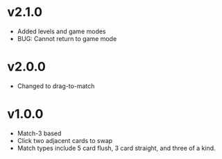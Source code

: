 v2.1.0
======

* Added levels and game modes
* BUG: Cannot return to game mode

v2.0.0
======

* Changed to drag-to-match

v1.0.0
======

* Match-3 based
* Click two adjacent cards to swap
* Match types include 5 card flush, 3 card straight, and three of a kind.

